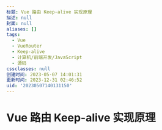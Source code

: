 ```yaml
---
标题: Vue 路由 Keep-alive 实现原理
描述: null
封面: null
aliases: []
tags:
  - Vue
  - VueRouter
  - Keep-alive
  - 计算机/前端开发/JavaScript
  - 源码
cssclasses: null
创建时间: 2023-05-07 14:01:31
更新时间: 2023-12-31 02:46:52
uid: '20230507140131150'
---
```


# Vue 路由 Keep-alive 实现原理



